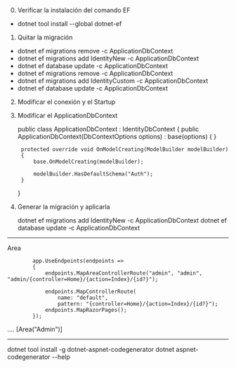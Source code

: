 0. Verificar la instalación del comando EF
* dotnet tool install --global dotnet-ef

1. Quitar la migración

* dotnet ef migrations remove -c ApplicationDbContext			
* dotnet ef migrations add IdentityNew -c ApplicationDbContext
* dotnet ef database update -c ApplicationDbContext
* dotnet ef migrations remove -c ApplicationDbContext
* dotnet ef migrations add IdentityCustom -c ApplicationDbContext
* dotnet ef database update -c ApplicationDbContext

2. Modificar el conexión y el Startup

3. Modificar el ApplicationDbContext

    public class ApplicationDbContext : IdentityDbContext
    {
        public ApplicationDbContext(DbContextOptions<ApplicationDbContext> options)
            : base(options)
        {
        }

        protected override void OnModelCreating(ModelBuilder modelBuilder)
        {
            base.OnModelCreating(modelBuilder);

            modelBuilder.HasDefaultSchema("Auth");
        }
    }

4. Generar la migración y aplicarla

	dotnet ef migrations add IdentityNew -c ApplicationDbContext
	dotnet ef database update -c ApplicationDbContext

---------------------------------------------------------------------------------------
Area

            app.UseEndpoints(endpoints =>
            {
                endpoints.MapAreaControllerRoute("admin", "admin", "admin/{controller=Home}/{action=Index}/{id?}");

                endpoints.MapControllerRoute(
                    name: "default",
                    pattern: "{controller=Home}/{action=Index}/{id?}");
                endpoints.MapRazorPages();
            });


....
    [Area("Admin")]

---------------------------------------------------------------------------------------
dotnet tool install -g dotnet-aspnet-codegenerator
			dotnet aspnet-codegenerator --help